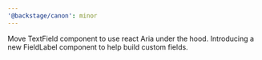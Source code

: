 ```yaml
---
'@backstage/canon': minor
---
```


Move TextField component to use react Aria under the hood. Introducing a new FieldLabel component to help build custom fields.
